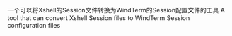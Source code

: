 一个可以将Xshell的Session文件转换为WindTerm的Session配置文件的工具
A tool that can convert Xshell Session files to WindTerm Session configuration files
